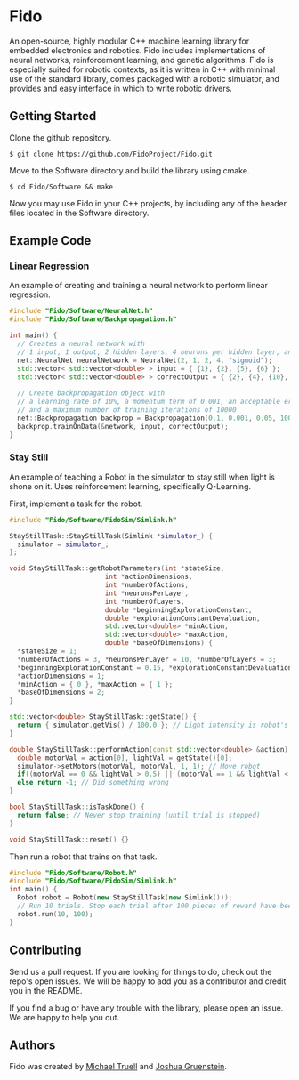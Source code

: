 # Fido

An open-source, highly modular C++ machine learning library for embedded electronics and robotics. Fido includes implementations of neural networks, reinforcement learning, and genetic algorithms. Fido is especially suited for robotic contexts, as it is written in C++ with minimal use of the standard library, comes packaged with a robotic simulator, and provides and easy interface in which to write robotic drivers.

## Getting Started

Clone the github repository.
```
$ git clone https://github.com/FidoProject/Fido.git
```

Move to the Software directory and build the library using cmake.
```
$ cd Fido/Software && make
```

Now you may use Fido in your C++ projects, by including any of the header files located in the Software directory.

## Example Code

### Linear Regression 

An example of creating and training a neural network to perform linear regression.

```cpp
#include "Fido/Software/NeuralNet.h"
#include "Fido/Software/Backpropagation.h"

int main() {
  // Creates a neural network with 
  // 1 input, 1 output, 2 hidden layers, 4 neurons per hidden layer, and a sigmoid activation function.
  net::NeuralNet neuralNetwork = NeuralNet(2, 1, 2, 4, "sigmoid");
  std::vector< std::vector<double> > input = { {1}, {2}, {5}, {6} };
  std::vector< std::vector<double> > correctOutput = { {2}, {4}, {10}, {12} };
  
  // Create backpropagation object with 
  // a learning rate of 10%, a momentum term of 0.001, an acceptable error level of 5%, 
  // and a maximum number of training iterations of 10000
  net::Backpropagation backprop = Backpropagation(0.1, 0.001, 0.05, 10000);
  backprop.trainOnData(&network, input, correctOutput);
}
```

### Stay Still

An example of teaching a Robot in the simulator to stay still when light is shone on it. Uses reinforcement learning, specifically Q-Learning.

First, implement a task for the robot.

```cpp
#include "Fido/Software/FidoSim/Simlink.h"

StayStillTask::StayStillTask(Simlink *simulator_) { 
  simulator = simulator_; 
};

void StayStillTask::getRobotParameters(int *stateSize,
						int *actionDimensions,
						int *numberOfActions,
						int *neuronsPerLayer,
						int *numberOfLayers,
						double *beginningExplorationConstant,
						double *explorationConstantDevaluation,
						std::vector<double> *minAction,
						std::vector<double> *maxAction,
						double *baseOfDimensions) {
  *stateSize = 1;
  *numberOfActions = 3, *neuronsPerLayer = 10, *numberOfLayers = 3;
  *beginningExplorationConstant = 0.15, *explorationConstantDevaluation = 1;
  *actionDimensions = 1;
  *minAction = { 0 }, *maxAction = { 1 };
  *baseOfDimensions = 2;
}

std::vector<double> StayStillTask::getState() { 
  return { simulator.getVis() / 100.0 }; // Light intensity is robot's input
}

double StayStillTask::performAction(const std::vector<double> &action) {
  double motorVal = action[0], lightVal = getState()[0];
  simulator->setMotors(motorVal, motorVal, 1, 1); // Move robot
  if((motorVal == 0 && lightVal > 0.5) || (motorVal == 1 && lightVal < 0.1)) return 1; // Did something right
  else return -1; // Did something wrong
}

bool StayStillTask::isTaskDone() { 
  return false; // Never stop training (until trial is stopped)
}

void StayStillTask::reset() {}
```

Then run a robot that trains on that task.

```cpp
#include "Fido/Software/Robot.h"
#include "Fido/Software/FidoSim/Simlink.h"
int main() {
  Robot robot = Robot(new StayStillTask(new Simlink()));
  // Run 10 trials. Stop each trial after 100 pieces of reward have been given to the roobt.
  robot.run(10, 100);
}
```


## Contributing

Send us a pull request. If you are looking for things to do, check out the repo's open issues. We will be happy to add you as a contributor and credit you in the README.

If you find a bug or have any trouble with the library, please open an issue. We are happy to help you out.

## Authors

Fido was created by [Michael Truell](https://github.com/truell20) and [Joshua Gruenstein](https://github.com/joshuagruenstein).
